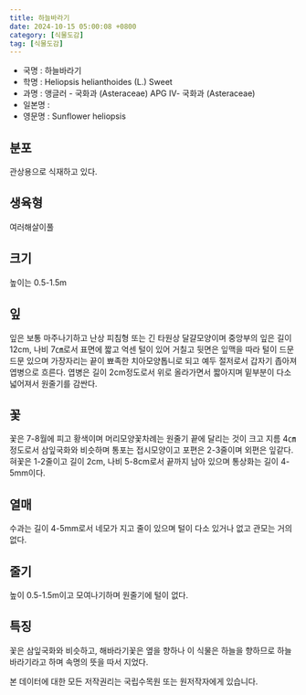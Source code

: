```yaml
---
title: 하늘바라기
date: 2024-10-15 05:00:08 +0800
category: [식물도감]
tag: [식물도감]
---
```




- 국명 : 하늘바라기
- 학명 : Heliopsis helianthoides (L.) Sweet
- 과명 : 앵글러 - 국화과 (Asteraceae) APG Ⅳ- 국화과 (Asteraceae)
- 일본명 : 
- 영문명 : Sunflower heliopsis


## 분포
관상용으로 식재하고 있다.
## 생육형
여러해살이풀 
## 크기
높이는 0.5-1.5m
## 잎
잎은 보통 마주나기하고 난상 피침형 또는 긴 타원상 달걀모양이며 중앙부의 잎은 길이 12cm, 나비 7㎝로서 표면에 짧고 억센 털이 있어 거칠고 뒷면은 잎맥을 따라 털이 드문드문 있으며 가장자리는 끝이 뾰족한 치아모양톱니로 되고 예두 절저로서 갑자기 좁아져 엽병으로 흐른다. 엽병은 길이 2cm정도로서 위로 올라가면서 짧아지며 밑부분이 다소 넓어져서 원줄기를 감싼다.
## 꽃
꽃은 7-8월에 피고 황색이며 머리모양꽃차례는 원줄기 끝에 달리는 것이 크고 지름 4㎝정도로서 삼잎국화와 비슷하며 통포는 접시모양이고 포편은 2-3줄이며 외편은 잎같다. 혀꽃은 1-2줄이고 길이 2cm, 나비 5-8cm로서 끝까지 남아 있으며 통상화는 길이 4-5mm이다.
## 열매
수과는 길이 4-5mm로서 네모가 지고 줄이 있으며 털이 다소 있거나 없고 관모는 거의 없다.
## 줄기
높이 0.5-1.5m이고 모여나기하며 원줄기에 털이 없다.
## 특징
꽃은 삼잎국화와 비슷하고, 해바라기꽃은 옆을 향하나 이 식물은 하늘을 향하므로 하늘바라기라고 하며 속명의 뜻을 따서 지었다.






본 데이터에 대한 모든 저작권리는 국립수목원 또는 원저작자에게 있습니다.
